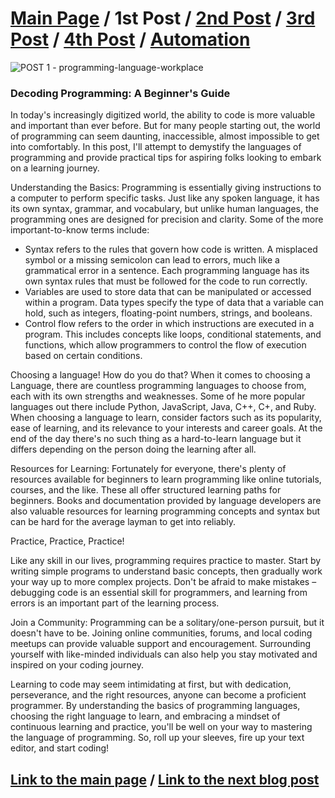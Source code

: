 # [Main Page](README.md) / 1st Post / [2nd Post](postno2.md) / [3rd Post](postno3.md) / [4th Post](postno4.md) / [Automation](Automation/automation.md)
![POST 1 - programming-language-workplace](https://github.com/23W-GBAC/Youssef.Daoud/assets/63427786/69c3cd5c-63a2-45e8-84a5-14e4b53bcacd)

### Decoding Programming: A Beginner's Guide
In today's increasingly digitized world, the ability to code is more valuable and important than ever before. But for many people starting out, the world of programming can seem daunting, inaccessible, almost impossible to get into comfortably. In this post, I'll attempt to demystify the languages of programming and provide practical tips for aspiring folks looking to embark on a learning journey.

Understanding the Basics:
Programming is essentially giving instructions to a computer to perform specific tasks. Just like any spoken language, it has its own syntax, grammar, and vocabulary, but unlike human languages, the programming ones are designed for precision and clarity. Some of the more important-to-know terms include:
- Syntax refers to the rules that govern how code is written. A misplaced symbol or a missing semicolon can lead to errors, much like a grammatical error in a sentence. Each programming language has its own syntax rules that must be followed for the code to run correctly.
- Variables are used to store data that can be manipulated or accessed within a program. Data types specify the type of data that a variable can hold, such as integers, floating-point numbers, strings, and booleans.
- Control flow refers to the order in which instructions are executed in a program. This includes concepts like loops, conditional statements, and functions, which allow programmers to control the flow of execution based on certain conditions.

 Choosing a language! How do you do that?
When it comes to choosing a Language, there are countless programming languages to choose from, each with its own strengths and weaknesses. Some of he more popular languages out there include Python, JavaScript, Java, C++, C+, and Ruby. When choosing a language to learn, consider factors such as its popularity, ease of learning, and its relevance to your interests and career goals. At the end of the day there's no such thing as a hard-to-learn language but it differs depending on the person doing the learning after all.

 Resources for Learning:
Fortunately for everyone, there's plenty of resources available for beginners to learn programming like online tutorials, courses, and the like. These all offer structured learning paths for beginners. Books and documentation provided by language developers are also valuable resources for learning programming concepts and syntax but can be hard for the average layman to get into reliably.

 Practice, Practice, Practice!

Like any skill in our lives, programming requires practice to master. Start by writing simple programs to understand basic concepts, then gradually work your way up to more complex projects. Don't be afraid to make mistakes – debugging code is an essential skill for programmers, and learning from errors is an important part of the learning process.

 Join a Community:
Programming can be a solitary/one-person pursuit, but it doesn't have to be. Joining online communities, forums, and local coding meetups can provide valuable support and encouragement. Surrounding yourself with like-minded individuals can also help you stay motivated and inspired on your coding journey.

Learning to code may seem intimidating at first, but with dedication, perseverance, and the right resources, anyone can become a proficient programmer. By understanding the basics of programming languages, choosing the right language to learn, and embracing a mindset of continuous learning and practice, you'll be well on your way to mastering the language of programming. So, roll up your sleeves, fire up your text editor, and start coding!

## [Link to the main page](README.md)   / [Link to the next blog post](postno2.md)
